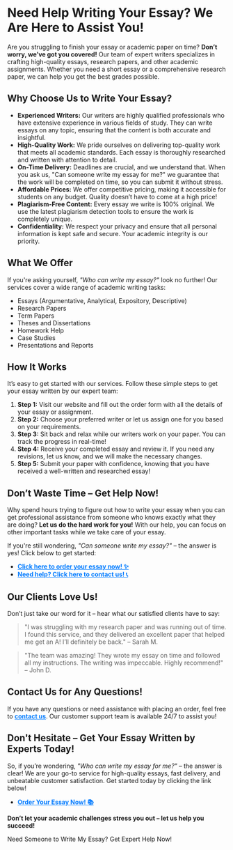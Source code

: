 <h1>Need Help Writing Your Essay? We Are Here to Assist You!</h1>

<p>Are you struggling to finish your essay or academic paper on time? <strong>Don’t worry, we’ve got you covered!</strong> Our team of expert writers specializes in crafting high-quality essays, research papers, and other academic assignments. Whether you need a short essay or a comprehensive research paper, we can help you get the best grades possible.</p>

<h2>Why Choose Us to Write Your Essay?</h2>
<ul>
  <li><strong>Experienced Writers:</strong> Our writers are highly qualified professionals who have extensive experience in various fields of study. They can write essays on any topic, ensuring that the content is both accurate and insightful.</li>
  <li><strong>High-Quality Work:</strong> We pride ourselves on delivering top-quality work that meets all academic standards. Each essay is thoroughly researched and written with attention to detail.</li>
  <li><strong>On-Time Delivery:</strong> Deadlines are crucial, and we understand that. When you ask us, "Can someone write my essay for me?" we guarantee that the work will be completed on time, so you can submit it without stress.</li>
  <li><strong>Affordable Prices:</strong> We offer competitive pricing, making it accessible for students on any budget. Quality doesn’t have to come at a high price!</li>
  <li><strong>Plagiarism-Free Content:</strong> Every essay we write is 100% original. We use the latest plagiarism detection tools to ensure the work is completely unique.</li>
  <li><strong>Confidentiality:</strong> We respect your privacy and ensure that all personal information is kept safe and secure. Your academic integrity is our priority.</li>
</ul>

<h2>What We Offer</h2>
<p>If you're asking yourself, <em>"Who can write my essay?"</em> look no further! Our services cover a wide range of academic writing tasks:</p>
<ul>
  <li>Essays (Argumentative, Analytical, Expository, Descriptive)</li>
  <li>Research Papers</li>
  <li>Term Papers</li>
  <li>Theses and Dissertations</li>
  <li>Homework Help</li>
  <li>Case Studies</li>
  <li>Presentations and Reports</li>
</ul>

<h2>How It Works</h2>
<p>It’s easy to get started with our services. Follow these simple steps to get your essay written by our expert team:</p>
<ol>
  <li><strong>Step 1:</strong> Visit our website and fill out the order form with all the details of your essay or assignment.</li>
  <li><strong>Step 2:</strong> Choose your preferred writer or let us assign one for you based on your requirements.</li>
  <li><strong>Step 3:</strong> Sit back and relax while our writers work on your paper. You can track the progress in real-time!</li>
  <li><strong>Step 4:</strong> Receive your completed essay and review it. If you need any revisions, let us know, and we will make the necessary changes.</li>
  <li><strong>Step 5:</strong> Submit your paper with confidence, knowing that you have received a well-written and researched essay!</li>
</ol>

<h2>Don’t Waste Time – Get Help Now!</h2>
<p>Why spend hours trying to figure out how to write your essay when you can get professional assistance from someone who knows exactly what they are doing? <strong>Let us do the hard work for you!</strong> With our help, you can focus on other important tasks while we take care of your essay.</p>

<p>If you're still wondering, <em>"Can someone write my essay?"</em> – the answer is yes! Click below to get started:</p>

<ul>
  <li><a href="https://tinyurl.com/topessay?keyword=someone+to+write+my+essay" style="font-weight: bold; color: #007BFF;">Click here to order your essay now! ✨</a></li>
  <li><a href="https://tinyurl.com/topessay?keyword=someone+to+write+my+essay" style="font-weight: bold; color: #007BFF;">Need help? Click here to contact us! 📞</a></li>
</ul>

<h2>Our Clients Love Us!</h2>
<p>Don’t just take our word for it – hear what our satisfied clients have to say:</p>

<blockquote>
  <p>"I was struggling with my research paper and was running out of time. I found this service, and they delivered an excellent paper that helped me get an A! I’ll definitely be back." – Sarah M.</p>
</blockquote>

<blockquote>
  <p>"The team was amazing! They wrote my essay on time and followed all my instructions. The writing was impeccable. Highly recommend!" – John D.</p>
</blockquote>

<h2>Contact Us for Any Questions!</h2>
<p>If you have any questions or need assistance with placing an order, feel free to <a href="https://tinyurl.com/topessay?keyword=someone+to+write+my+essay" style="font-weight: bold; color: #007BFF;">contact us</a>. Our customer support team is available 24/7 to assist you!</p>

<h2>Don't Hesitate – Get Your Essay Written by Experts Today!</h2>
<p>So, if you’re wondering, <em>"Who can write my essay for me?"</em> – the answer is clear! We are your go-to service for high-quality essays, fast delivery, and unbeatable customer satisfaction. Get started today by clicking the link below!</p>

<ul>
  <li><a href="https://tinyurl.com/topessay?keyword=someone+to+write+my+essay" style="font-weight: bold; color: #007BFF;">Order Your Essay Now! 📚</a></li>
</ul>

<p><strong>Don’t let your academic challenges stress you out – let us help you succeed!</strong></p>
Need Someone to Write My Essay? Get Expert Help Now!
